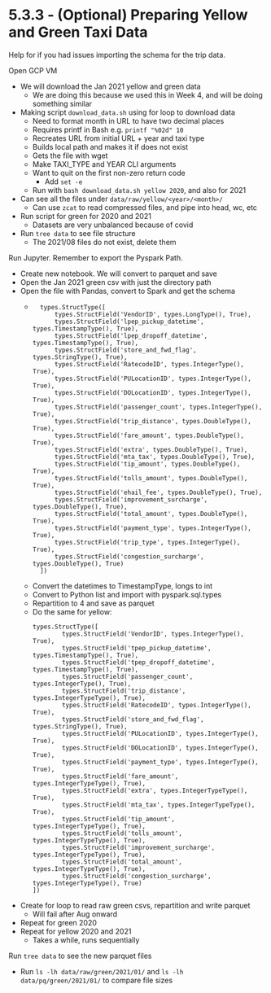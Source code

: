 # 5.3.3 - (Optional) Preparing Yellow and Green Taxi Data

Help for if you had issues importing the schema for the trip data.

Open GCP VM
- We will download the Jan 2021 yellow and green data
    - We are doing this because we used this in Week 4, and will be doing something similar
- Making script `download_data.sh` using for loop to download data
    - Need to format month in URL to have two decimal places
    - Requires printf in Bash e.g. `printf "%02d" 10`
    - Recreates URL from initial URL + year and taxi type
    - Builds local path and makes it if does not exist
    - Gets the file with wget
    - Make TAXI_TYPE and YEAR CLI arguments
    - Want to quit on the first non-zero return code
        - Add `set -e`
    - Run with `bash download_data.sh yellow 2020`, and also for 2021
- Can see all the files under `data/raw/yellow/<year>/<month>/`
    - Can use `zcat` to read compressed files, and pipe into head, wc, etc
- Run script for green for 2020 and 2021
    - Datasets are very unbalanced because of covid
- Run `tree data` to see file structure
    - The 2021/08 files do not exist, delete them

Run Jupyter. Remember to export the Pyspark Path.
- Create new notebook. We will convert to parquet and save
- Open the Jan 2021 green csv with just the directory path
- Open the file with Pandas, convert to Spark and get the schema
    - ```
        types.StructType([
            types.StructField('VendorID', types.LongType(), True), 
            types.StructField('lpep_pickup_datetime', types.TimestampType(), True), 
            types.StructField('lpep_dropoff_datetime', types.TimestampType(), True), 
            types.StructField('store_and_fwd_flag', types.StringType(), True), 
            types.StructField('RatecodeID', types.IntegerType(), True), 
            types.StructField('PULocationID', types.IntegerType(), True), 
            types.StructField('DOLocationID', types.IntegerType(), True), 
            types.StructField('passenger_count', types.IntegerType(), True), 
            types.StructField('trip_distance', types.DoubleType(), True), 
            types.StructField('fare_amount', types.DoubleType(), True), 
            types.StructField('extra', types.DoubleType(), True), 
            types.StructField('mta_tax', types.DoubleType(), True), 
            types.StructField('tip_amount', types.DoubleType(), True), 
            types.StructField('tolls_amount', types.DoubleType(), True), 
            types.StructField('ehail_fee', types.DoubleType(), True), 
            types.StructField('improvement_surcharge', types.DoubleType(), True), 
            types.StructField('total_amount', types.DoubleType(), True), 
            types.StructField('payment_type', types.IntegerType(), True), 
            types.StructField('trip_type', types.IntegerType(), True), 
            types.StructField('congestion_surcharge', types.DoubleType(), True)
        ])
        ```
    - Convert the datetimes to TimestampType, longs to int
    - Convert to Python list and import with pyspark.sql.types
    - Repartition to 4 and save as parquet
    - Do the same for yellow:
        ```
        types.StructType([
                types.StructField('VendorID', types.IntegerType(), True), 
                types.StructField('tpep_pickup_datetime', types.TimestampType(), True), 
                types.StructField('tpep_dropoff_datetime', types.TimestampType(), True), 
                types.StructField('passenger_count', types.IntegerType(), True), 
                types.StructField('trip_distance', types.IntegerTypeType(), True), 
                types.StructField('RatecodeID', types.IntegerType(), True), 
                types.StructField('store_and_fwd_flag', types.StringType(), True), 
                types.StructField('PULocationID', types.IntegerType(), True), 
                types.StructField('DOLocationID', types.IntegerType(), True), 
                types.StructField('payment_type', types.IntegerType(), True), 
                types.StructField('fare_amount', types.IntegerTypeType(), True), 
                types.StructField('extra', types.IntegerTypeType(), True), 
                types.StructField('mta_tax', types.IntegerTypeType(), True), 
                types.StructField('tip_amount', types.IntegerTypeType(), True), 
                types.StructField('tolls_amount', types.IntegerTypeType(), True), 
                types.StructField('improvement_surcharge', types.IntegerTypeType(), True), 
                types.StructField('total_amount', types.IntegerTypeType(), True), 
                types.StructField('congestion_surcharge', types.IntegerTypeType(), True)
        ])
        ```
- Create for loop to read raw green csvs, repartition and write parquet
    - Will fail after Aug onward
- Repeat for green 2020
- Repeat for yellow 2020 and 2021
    - Takes a while, runs sequentially

Run `tree data` to see the new parquet files
- Run `ls -lh data/raw/green/2021/01/` and `ls -lh data/pq/green/2021/01/` to compare file sizes
